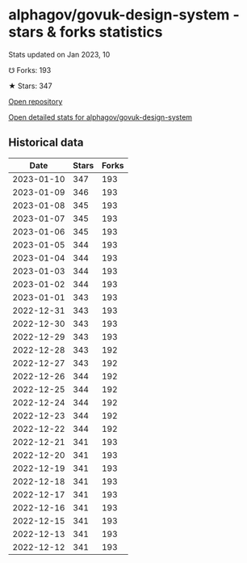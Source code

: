 # alphagov/govuk-design-system - stars & forks statistics

Stats updated on Jan 2023, 10

☋ Forks: 193

★ Stars: 347

[Open repository](https://github.com/alphagov/govuk-design-system)

[Open detailed stats for alphagov/govuk-design-system](https://reviewgithub.com/rep/alphagov/govuk-design-system)

## Historical data
| Date | Stars | Forks |
|------|-------|-------|
| 2023-01-10 | 347 | 193 | 
| 2023-01-09 | 346 | 193 | 
| 2023-01-08 | 345 | 193 | 
| 2023-01-07 | 345 | 193 | 
| 2023-01-06 | 345 | 193 | 
| 2023-01-05 | 344 | 193 | 
| 2023-01-04 | 344 | 193 | 
| 2023-01-03 | 344 | 193 | 
| 2023-01-02 | 344 | 193 | 
| 2023-01-01 | 343 | 193 | 
| 2022-12-31 | 343 | 193 | 
| 2022-12-30 | 343 | 193 | 
| 2022-12-29 | 343 | 193 | 
| 2022-12-28 | 343 | 192 | 
| 2022-12-27 | 343 | 192 | 
| 2022-12-26 | 344 | 192 | 
| 2022-12-25 | 344 | 192 | 
| 2022-12-24 | 344 | 192 | 
| 2022-12-23 | 344 | 192 | 
| 2022-12-22 | 344 | 192 | 
| 2022-12-21 | 341 | 193 | 
| 2022-12-20 | 341 | 193 | 
| 2022-12-19 | 341 | 193 | 
| 2022-12-18 | 341 | 193 | 
| 2022-12-17 | 341 | 193 | 
| 2022-12-16 | 341 | 193 | 
| 2022-12-15 | 341 | 193 | 
| 2022-12-13 | 341 | 193 | 
| 2022-12-12 | 341 | 193 | 

